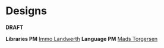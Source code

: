 # Designs

**DRAFT**

**Libraries PM** [Immo Landwerth](https://github.com/terrajobst)
**Language PM** [Mads Torgersen](https://github.com/MadsTorgersen)
